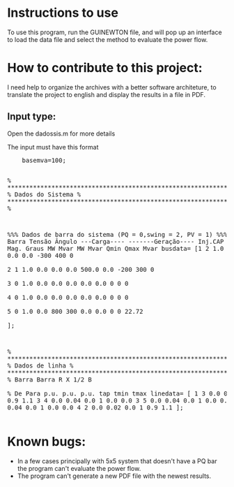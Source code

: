 <!DOCTYPE html>
<html>
<head>
</head>
  <body>
    <h1>Instructions to use</h1>
    <p> To use this program, run the GUINEWTON file, and will pop up an interface to load the data file and select the method to evaluate the power flow.</p>
    <h1> How to contribute to this project: </h1>
    <p> I need help to organize the archives with a better software architeture, to translate the project to english and display the results in a file in PDF. </p>
    <h2>Input type: </h2>
    <p>Open the dadossis.m for more details</p>
    <p>The input must have this format<p>
    <pre>
    basemva=100;

% ********************************************************************** %
%                             Dados do Sistema
% ********************************************************************** %

%%% Dados de barra do sistema (PQ = 0,swing = 2, PV = 1)
%%%
%        Barra Barra  Tensão  Ângulo   ---Carga----    -------Geração----     Inj.CAP
%        No    Tipo    Mag.    Graus    MW    Mvar      MW  Mvar  Qmin Qmax    Mvar
busdata=
        [1       2     1.0     0.0     500    200       0.0  0.0   -300 400      0   
         2       1     1.0     0.0     0.0    0.0     500.0  0.0   -200 300      0   
         3       0     1.0     0.0     0.0    0.0       0.0  0.0     0   0       0    
         4       0     1.0     0.0     0.0    0.0       0.0  0.0     0   0       0    
         5       0     1.0     0.0     800    300       0.0  0.0     0   0     22.72  
         ];
        

% ********************************************************************** %
%                             Dados de linha
% ********************************************************************** %
%         Barra  Barra    R      X     1/2 B   
%         De     Para    p.u.   p.u.   p.u.   tap   tmin tmax
linedata=
         [ 1      3      0.0    0.02   0.0     1     0.9  1.1
           3      4      0.0    0.04   0.0     1     0.0  0.0
           3      5      0.0    0.04   0.0     1     0.0  0.0
           4      5      0.0    0.04   0.0     1     0.0  0.0
           4      2      0.0    0.02   0.0     1     0.9  1.1
          ];
          </pre>
    
   <h1> Known bugs:</h1>
    
   <ul>
    <li>  In a few cases principally with 5x5 system that doesn't have a PQ bar the program can't evaluate the power flow. </li>
    <li> The program can't generate a new PDF file with the newest results. </li>
    </ul>
   
    
    
  </body>
  </html>
  
